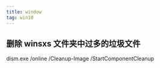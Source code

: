 ```yaml
---
title: window
tag: win10
---
```


## 删除 winsxs 文件夹中过多的垃圾文件

dism.exe /online /Cleanup-Image /StartComponentCleanup